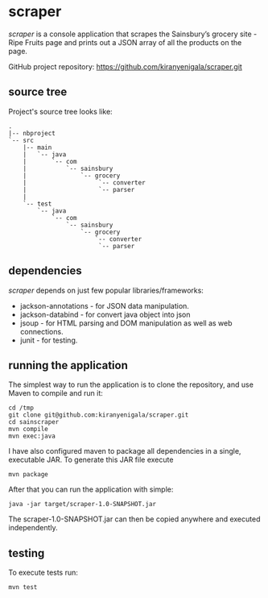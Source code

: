 scraper
===========

*scraper* is a console application that scrapes the Sainsbury’s grocery site - Ripe Fruits page and prints out
a JSON array of all the products on the page.

GitHub project repository: https://github.com/kiranyenigala/scraper.git

source tree
-----------

Project's source tree looks like:

    .
    |-- nbproject
    `-- src
        |-- main
        |   `-- java
        |       `-- com
        |           `-- sainsbury
        |               `-- grocery
        |                    `-- converter
        |                    `-- parser
        |
        `-- test
            `-- java
                `-- com
                    `-- sainsbury
                        `-- grocery
                            `-- converter
                             `-- parser

dependencies
------------

*scraper* depends on just few popular libraries/frameworks:

- jackson-annotations - for JSON data manipulation.
- jackson-databind - for convert java object into json
- jsoup - for HTML parsing and DOM manipulation as well as web connections.
- junit - for testing.

running the application
-----------------------

The simplest way to run the application is to clone the repository, and use Maven to compile and run it:

    cd /tmp
    git clone git@github.com:kiranyenigala/scraper.git
    cd sainscraper
    mvn compile
    mvn exec:java

I have also configured maven to package all dependencies in a single, executable JAR. To generate this JAR file
execute

    mvn package

After that you can run the application with simple:

    java -jar target/scraper-1.0-SNAPSHOT.jar

The scraper-1.0-SNAPSHOT.jar can then be copied anywhere and executed independently.

testing
-------

To execute tests run:

`mvn test`
